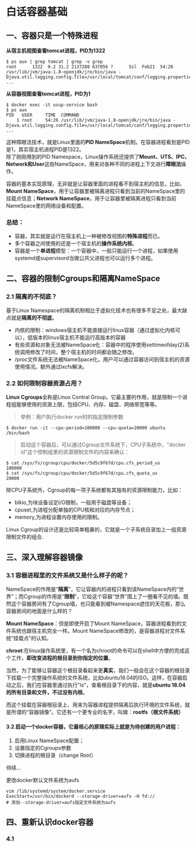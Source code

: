 # 白话容器基础
## 一、容器只是一个特殊进程
**从宿主机视图查看tomcat进程，PID为1322**
```
$ ps aux | grep tomcat | grep -v grep
root      1322  0.2 31.2 2137288 637056 ?      Ssl  Feb21  54:26 /usr/lib/jvm/java-1.8-openjdk/jre/bin/java -Djava.util.logging.config.file=/usr/local/tomcat/conf/logging.properties   ...
```
**从容器视图查看tomcat进程，PID为1**
```
$ docker exec -it usup-service bash
$ ps aux 
PID   USER     TIME  COMMAND
    1 root     54:26 /usr/lib/jvm/java-1.8-openjdk/jre/bin/java -Djava.util.logging.config.file=/usr/local/tomcat/conf/logging.properties ...
```
  这种障眼法技术，就是Linux里面的**PID NameSpace**机制。在容器进程看到是PID是1，其实宿主机进程PID是1322。   
  除了刚刚用到的PID Namespace，Linux操作系统还提供了**Mount、UTS、IPC、Network和User**这些NameSpace，用来对各种不同的进程上下文进行**障眼法**操作。
  
  容器的基本实现原理，无非就是让容器里面的进程看不到宿主机的信息，比如，**Mount NameSpace**，用于让容器里被隔离进程只看到当前的NameSpace里的挂载点信息；**Network NameSpace**，用于让容器里被隔离进程只看到当前NameSpace里的网络设备和配置。

### 总结：
- 容器，其实就是运行在宿主机上一种被修改视图的**特殊进程**而已。
- 多个容器之间使用的还是一个宿主机的**操作系统内核**。
- 容器是一个**单进程**模型：一个容器中，一般只能运行一个进程，如果使用systemd或supervisord当做公共父进程也可以运行多个进程。



## 二、容器的限制Cgroups和隔离NameSpace
### 2.1 隔离的不彻底？
基于Linux Namespace的隔离机制相比于虚拟化技术也有很多不足之处，最大缺点就是**隔离的不彻底**。
- 内核的限制：windows宿主机不能直接运行linux容器（通过虚拟化内核可以），低版本的linux宿主机不能运行高版本的容器
- 有些资源和对象无法被NameSpace化：容器中的程序使用settimeofday(2)系统调用修改了时间，整个宿主机的时间都会随之修改。
- /proc文件系统无法被NameSpace化，用户可以通过容器访问到宿主机的资源使用情况。额外通过lxcfs解决。

### 2.2 如何限制容器资源占用？
**Linux Cgroups**全称是Linux Contral Group。它最主要的作用，就是限制一个进程组能够使用的资源上限，包括CPU、内存、磁盘、网络带宽等等。   
> 举例：用户执行docker run时的指定限制参数
```
$ docker run -it --cpu-period=100000 --cpu-quota=20000 ubuntu /bin/bash
```
> 启动这个容器后，可以通过Cgroup文件系统下，CPU子系统中，"docker id"这个控制组里的资源限制文件的内容来确认：
```
$ cat /sys/fs/cgroup/cpu/docker/5d5c9f67d/cpu.cfs_period_us 
100000
$ cat /sys/fs/cgroup/cpu/docker/5d5c9f67d/cpu.cfs_quota_us 
20000
```
除CPU子系统外，Cgroup的每一项子系统都有其独有的资源限制能力，比如：
- blkio,为块设备设定I/O限制，一般用于磁盘等设备；
- cpuset,为进程分配单独的CPU核和对应的内存节点；
- memory,为进程设置内存使用的限制。

Linux Cgroup的设计还是比较简单粗暴的，它就是一个子系统目录加上一组资源限制文件的组合.

## 三、深入理解容器镜像
### 3.1 容器进程里的文件系统又是什么样子的呢？
NameSpace的作用是“**隔离**”，它让容器内的进程只看到该NameSpace内的“世界”；而Cgroup的作用是“**限制**”，它给这个容器“世界”围上了一圈看不见的墙。既然这个容器房间有了Cgroup墙，也只能看到被Namespace遮住的天花板，那么容器房间的地面是什么样的？   

**Mount NameSpace**：但是即使开启了Mount NameSpace，容器进程看到的文件系统也跟宿主机完全一样。Mount NameSpace修改的，是容器进程对文件系统“挂载点”的认知。

**chroot**:在linux操作系统里，有一个名为chroot的命令可以在shell中方便的完成这个工作，**即改变进程的根目录到你指定的位置**。

当然，为了能够让容器这个根目录看起来更**真实**，我们一般会在这个容器的根目录下挂载一个完整操作系统的文件系统，比如ubuntu18.04的ISO。这样，在容器启动之后，我们在容器里通过执行"ls"，查看根目录下的内容，就是**ubuntu 18.04的所有目录和文件，不过没有内核**。

而这个挂载在容器根目录上、用来为容器进程提供隔离后执行环境的文件系统，就是所谓的“容器镜像”。它还有一个更专业的名字，叫做：**rootfs（根文件系统）**

#### 3.2 启动一个docker容器，它最核心的原理实际上就是为待创建的用户进程：
1. 启用Linux NameSpace配置；
2. 设置指定的Cgroups参数
3. 切换进程的根目录（change Root）

待续...

更改docker默认文件系统为aufs
```
vim /lib/systemd/system/docker.service
ExecStart=/usr/bin/dockerd --storage-driver=aufs -H fd://
# 添加--storage-driver=aufs指定文件系统为aufs
```

## 四、重新认识docker容器
### 4.1 
